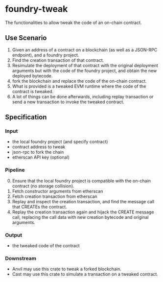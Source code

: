 # foundry-tweak

The functionalities to allow tweak the code of an on-chain contract. 

## Use Scenario

1. Given an address of a contract on a blockchain (as well as a JSON-RPC endpoint), and a foundry project.
2. Find the creation transaction of that contract.
3. Resimulate the deployment of that contract with the original deployment arguments but with the code of the foundry project, and obtain the new deployed bytecode.
4. fork the blockchain and replace the code of the on-chain contract.
5. What is provided is a tweaked EVM runtime where the code of the contract is tweaked.
6. A lot of things can be done afterwards, including replay transaction or send a new transaction to invoke the tweaked contract.

## Specification

### Input

- the local foundry project (and specify contract)
- contract address to tweak
- json-rpc to fork the chain
- etherscan API key (optional)

### Pipeline

0. Ensure that the local foundry project is compatible with the on-chain contract (no storage collision).
1. Fetch constructor arguments from etherscan
2. Fetch creation transaction from etherscan
3. Replay and inspect the creation transaction, and find the message call that CREATEs the contract.
4. Replay the creation transaction again and hijack the CREATE message call, replacing the call data with new creation bytecode and original arguments.

### Output

- the tweaked code of the contract

### Downstream

- Anvil may use this crate to tweak a forked blockchain.
- Cast may use this crate to simulate a transaction on a tweaked contract.